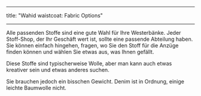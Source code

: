 - - -
title: "Wahid waistcoat: Fabric Options"
- - -

Alle passenden Stoffe sind eine gute Wahl für Ihre Westerbänke. Jeder Stoff-Shop, der Ihr Geschäft wert ist, sollte eine passende Abteilung haben. Sie können einfach hingehen, fragen, wo Sie den Stoff für die Anzüge finden können und wählen Sie etwas aus, was Ihnen gefällt.

Diese Stoffe sind typischerweise Wolle, aber man kann auch etwas kreativer sein und etwas anderes suchen.

<Note>

Sie brauchen jedoch ein bisschen Gewicht. Denim ist in Ordnung, einige leichte Baumwolle nicht.

</Note>
